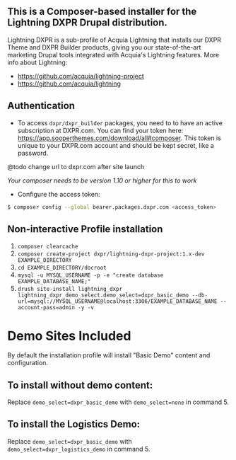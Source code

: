 ## This is a Composer-based installer for the Lightning DXPR Drupal distribution.

Lightning DXPR is a sub-profile of Acquia Lightning that installs our DXPR Theme and DXPR Builder products, giving you our state-of-the-art marketing Drupal tools integrated with Acquia's Lightning features. More info about Lightning:   

- https://github.com/acquia/lightning-project
- https://github.com/acquia/lightning


## Authentication

- To access `dxpr/dxpr_builder` packages, you need to to have an active subscription at DXPR.com. You can find your token here: https://app.sooperthemes.com/download/all#composer. This token is unique to your DXPR.com account and should be kept secret, like a password.

@todo change url to dxpr.com after site launch

*Your composer needs to be version 1.10 or higher for this to work*

- Configure the access token:

```bash
$ composer config --global bearer.packages.dxpr.com <access_token>
```

## Non-interactive Profile installation

1. `composer clearcache`
2. `composer create-project dxpr/lightning-dxpr-project:1.x-dev EXAMPLE_DIRECTORY`
3. `cd EXAMPLE_DIRECTORY/docroot`
4. `mysql -u MYSQL_USERNAME -p -e "create database EXAMPLE_DATABASE_NAME;"`
5. `drush site-install lightning_dxpr lightning_dxpr_demo_select.demo_select=dxpr_basic_demo --db-url=mysql://MYSQL_USERNAME@localhost:3306/EXAMPLE_DATABASE_NAME --account-pass=admin -y -v`

# Demo Sites Included

By default the installation profile will install "Basic Demo" content and configuration.

## To install without demo content:

Replace `demo_select=dxpr_basic_demo` with `demo_select=none` in command 5.

## To install the Logistics Demo:

Replace `demo_select=dxpr_basic_demo` with `demo_select=dxpr_logistics_demo` in command 5.


